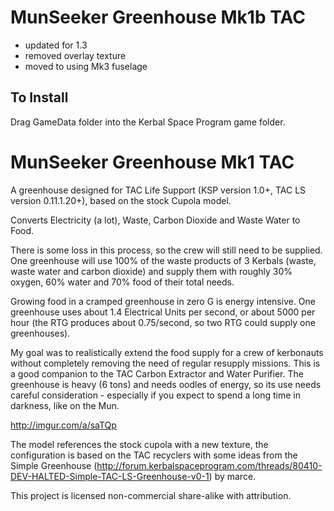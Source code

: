 MunSeeker Greenhouse Mk1b TAC
=============================

* updated for 1.3
* removed overlay texture
* moved to using Mk3 fuselage

To Install
----------

Drag GameData folder into the Kerbal Space Program game folder.



MunSeeker Greenhouse Mk1 TAC
============================

A greenhouse designed for TAC Life Support (KSP version 1.0+, TAC LS version 0.11.1.20+), based on the stock Cupola model.

Converts Electricity (a lot), Waste, Carbon Dioxide and Waste Water to Food. 

There is some loss in this process, so the crew will still need to be supplied. One greenhouse will use 100% of the waste products of 3 Kerbals (waste, waste water and carbon dioxide) and supply them with roughly 30% oxygen, 60% water and 70% food of their total needs.

Growing food in a cramped greenhouse in zero G is energy intensive. One greenhouse uses about 1.4 Electrical Units per second, or about 5000 per hour (the RTG produces about 0.75/second, so two RTG could supply one greenhouses).

My goal was to realistically extend the food supply for a crew of kerbonauts without completely removing the need of regular resupply missions. This is a good companion to the TAC Carbon Extractor and Water Purifier. The greenhouse is heavy (6 tons) and needs oodles of energy, so its use needs careful consideration - especially if you expect to spend a long time in darkness, like on the Mun.

http://imgur.com/a/saTQp

The model references the stock cupola with a new texture, the configuration is based on the TAC recyclers with some ideas from the Simple Greenhouse (http://forum.kerbalspaceprogram.com/threads/80410-DEV-HALTED-Simple-TAC-LS-Greenhouse-v0-1) by marce.

This project is licensed non-commercial share-alike with attribution.

